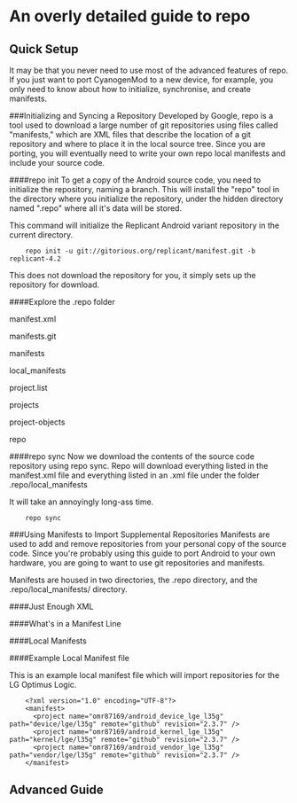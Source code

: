 An overly detailed guide to repo
================================

Quick Setup
-----------
It may be that you never need to use most of the advanced features of repo. If
you just want to port CyanogenMod to a new device, for example, you only need to
know about how to initialize, synchronise, and create manifests.  

###Initializing and Syncing a Repository
Developed by Google, repo is a tool used to download a large number of git
repositories using files called "manifests," which are XML files that describe
the location of a git repository and where to place it in the local source tree.
Since you are porting, you will eventually need to write your own repo local
manifests and include your source code.

####repo init
To get a copy of the Android source code, you need to initialize the repository,
naming a branch. This will install the "repo" tool in the directory where you
initialize the repository, under the hidden directory named ".repo" where all
it's data will be stored.

This command will initialize the Replicant Android variant repository in the
current directory.  
        
        repo init -u git://gitorious.org/replicant/manifest.git -b replicant-4.2

This does not download the repository for you, it simply sets up the repository
for download.  

####Explore the .repo folder

manifest.xml

manifests.git

manifests

local_manifests

project.list

projects

project-objects

repo

####repo sync
Now we download the contents of the source code repository using repo sync. Repo
will download everything listed in the manifest.xml file and everything listed
in an .xml file under the folder .repo/local_manifests  

It will take an annoyingly long-ass time.  

        repo sync

###Using Manifests to Import Supplemental Repositories
Manifests are used to add and remove repositories from your personal copy of the
source code. Since you're probably using this guide to port Android to your
own hardware, you are going to want to use git repositories and manifests.  

Manifests are housed in two directories, the .repo directory, and the 
.repo/local_manifests/ directory.

####Just Enough XML

####What's in a Manifest Line

####Local Manifests

####Example Local Manifest file

This is an example local manifest file which will import repositories for the LG
Optimus Logic.  

        <?xml version="1.0" encoding="UTF-8"?>
        <manifest>
          <project name="omr87169/android_device_lge_l35g" path="device/lge/l35g" remote="github" revision="2.3.7" />
          <project name="omr87169/android_kernel_lge_l35g" path="kernel/lge/l35g" remote="github" revision="2.3.7" />
          <project name="omr87169/android_vendor_lge_l35g" path="vendor/lge/l35g" remote="github" revision="2.3.7" />
        </manifest>

Advanced Guide
--------------

###


